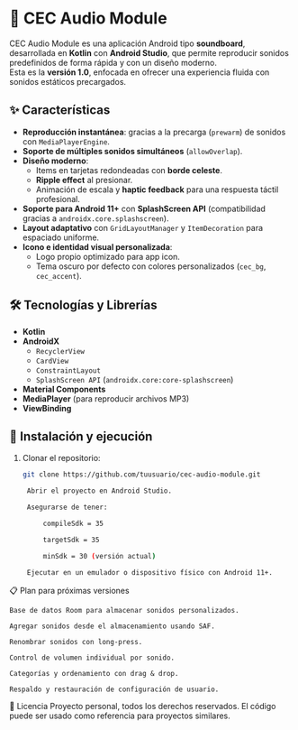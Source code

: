 # 🎵 CEC Audio Module

CEC Audio Module es una aplicación Android tipo **soundboard**, desarrollada en **Kotlin** con **Android Studio**, que permite reproducir sonidos predefinidos de forma rápida y con un diseño moderno.  
Esta es la **versión 1.0**, enfocada en ofrecer una experiencia fluida con sonidos estáticos precargados.

## ✨ Características

- **Reproducción instantánea**: gracias a la precarga (`prewarm`) de sonidos con `MediaPlayerEngine`.
- **Soporte de múltiples sonidos simultáneos** (`allowOverlap`).
- **Diseño moderno**:
  - Items en tarjetas redondeadas con **borde celeste**.
  - **Ripple effect** al presionar.
  - Animación de escala y **haptic feedback** para una respuesta táctil profesional.
- **Soporte para Android 11+** con **SplashScreen API** (compatibilidad gracias a `androidx.core.splashscreen`).
- **Layout adaptativo** con `GridLayoutManager` y `ItemDecoration` para espaciado uniforme.
- **Icono e identidad visual personalizada**:
  - Logo propio optimizado para app icon.
  - Tema oscuro por defecto con colores personalizados (`cec_bg`, `cec_accent`).

## 🛠 Tecnologías y Librerías

- **Kotlin**
- **AndroidX**
  - `RecyclerView`
  - `CardView`
  - `ConstraintLayout`
  - `SplashScreen API` (`androidx.core:core-splashscreen`)
- **Material Components**
- **MediaPlayer** (para reproducir archivos MP3)
- **ViewBinding**

## 🚀 Instalación y ejecución

1. Clonar el repositorio:
   ```bash
   git clone https://github.com/tuusuario/cec-audio-module.git

    Abrir el proyecto en Android Studio.

    Asegurarse de tener:

        compileSdk = 35

        targetSdk = 35

        minSdk = 30 (versión actual)

    Ejecutar en un emulador o dispositivo físico con Android 11+.

📋 Plan para próximas versiones

    Base de datos Room para almacenar sonidos personalizados.

    Agregar sonidos desde el almacenamiento usando SAF.

    Renombrar sonidos con long-press.

    Control de volumen individual por sonido.

    Categorías y ordenamiento con drag & drop.

    Respaldo y restauración de configuración de usuario.

📜 Licencia
Proyecto personal, todos los derechos reservados. El código puede ser usado como referencia para proyectos similares.
